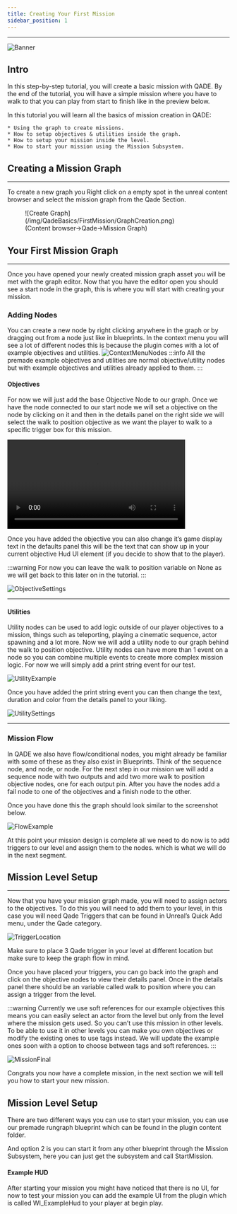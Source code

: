 ```yaml
---
title: Creating Your First Mission
sidebar_position: 1
---
```

<hr  /> 

![Banner](/img/QadeBanner.png)


## Intro
In this step-by-step tutorial, you will create a basic mission with QADE. By the end of the tutorial, you will have a simple mission where you have to walk to  that you can play from start to finish like in the preview below.

In this tutorial you will learn all the basics of mission creation in QADE:

    * Using the graph to create missions.
    * How to setup objectives & utilities inside the graph.
    * How to setup your mission inside the level.
    * How to start your mission using the Mission Subsystem.

## Creating a Mission Graph
<hr  /> 
To create a new graph you Right click on a empty spot in the unreal content browser and select the mission graph from the Qade Section.

<figure>
![Create Graph](/img/QadeBasics/FirstMission/GraphCreation.png)
<figcaption>(Content browser->Qade->Mission Graph)</figcaption>
</figure>

## Your First Mission Graph
<hr  /> 
Once you have opened your newly created mission graph asset you will be met with the graph editor.
Now that you have the editor open you should see a start node in the graph, this is where you will start with creating your mission.


### Adding Nodes
You can create a new node by right clicking anywhere in the graph or by dragging out from a node just like in blueprints.
In the context menu you will see a lot of different nodes this is because the plugin comes with a lot of example objectives and utilities.
![ContextMenuNodes](/img/QadeBasics/FirstMission/ContextMenuExample.png)
:::info
All the premade example objectives and utilities are normal objective/utility nodes but with example objectives and utilities already applied to them.
:::

#### Objectives
For now we will just add the base Objective Node to our graph. Once we have the node connected to our start node we will set a objective on the node by clicking on it and then in the details panel on the right side we will select the walk to position objective as we want the player to walk to a specific trigger box for this mission.

<video controls width="80%">
    <source src="/img/QadeBasics/FirstMission/ExampleObjectiveVid.mp4"/>
</video>

Once you have added the objective you can also change it’s game display text in the defaults panel this will be the text that can show up in your current objective Hud UI element (if you decide to show that to the player). 

:::warning
For now you can leave the walk to position variable on None as we will get back to this later on in the tutorial.
:::

![ObjectiveSettings](/img/QadeBasics/FirstMission/ObjectiveSettings.png)
<hr  /> 

#### Utilities
Utility nodes can be used to add logic outside of our player objectives to a mission, things such as teleporting, playing a cinematic sequence, actor spawning and a lot more. Now we will add a utility node to our graph behind the walk to position objective. Utility nodes can have more than 1 event on a node so you can combine multiple events to create more complex mission logic. For now we will simply add a print string event for our test. 

![UtilityExample](/img/QadeBasics/FirstMission/UtilityExample.png)

Once you have added the print string event you can then change the text, duration and color from the details panel to your liking. 

![UtilitySettings](/img/QadeBasics/FirstMission/UtilitySettings.png)
<hr  /> 

### Mission Flow
In QADE we also have flow/conditional nodes, you might already be familiar with some of these as they also exist in Blueprints.
Think of the sequence node, and node, or node.
For the next step in our mission we will add a sequence node with two outputs and add two more walk to position objective nodes, one for each output pin.
After you have the nodes add a fail node to one of the objectives and a finish node to the other. 

Once you have done this the graph should look similar to the screenshot below.

![FlowExample](/img/QadeBasics/FirstMission/FlowExample.png)

At this point your mission design is complete all we need to do now is to add triggers to our level and assign them to the nodes. which is what we will do in the next segment.

## Mission Level Setup
<hr  /> 

Now that you have your mission graph made, you will need to assign actors to the objectives.
To do this you will need to add them to your level, in this case you will need Qade Triggers that can be found in Unreal’s Quick Add menu, under the Qade category.

![TriggerLocation](/img/QadeBasics/FirstMission/TriggerLocation.png)

Make sure to place 3 Qade trigger in your level at different location but make sure to keep the graph flow in mind. 

Once you have placed your triggers, you can go back into the graph and click on the objective nodes to view their details panel.
Once in the details panel there should be an variable called walk to position where you can assign a trigger from the level.

:::warning
Currently we use soft references for our example objectives this means you can easily select an actor from the level but only from the level where the mission gets used. So you can’t use this mission in other levels. To be able to use it in other levels you can make you own objectives or modify the existing ones to use tags instead. We will update the example ones soon with a option to choose between tags and soft references. 
:::

![MissionFinal](/img/QadeBasics/FirstMission/MissionFinal.png)

Congrats you now have a complete mission, in the next section we will tell you how to start your new mission.

## Mission Level Setup
There are two different ways you can use to start your mission, you can use our premade rungraph blueprint which can be found in the plugin content folder.

And option 2 is you can start it from any other blueprint through the Mission Subsystem, here you can just get the subsystem and call StartMission.

#### Example HUD
After starting your mission you might have noticed that there is no UI, for now to test your mission you can add the example UI from the plugin which is called WI_ExampleHud to your player at begin play.